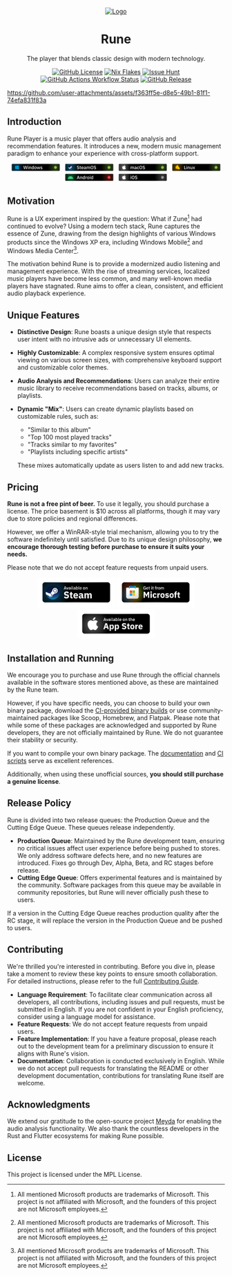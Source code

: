 <br />
<div align="center">
  <a href="https://github.com/losses/rune">
    <img src="https://github.com/Losses/rune/blob/master/assets/icons/breeze/apps/512/rune.png?raw=true" alt="Logo" width="80" height="80">
  </a>

  <h1 align="center">Rune</h1>

  <p align="center">
    The player that blends classic design with modern technology.
  </p>
  <p>
    <a href="https://github.com/Losses/rune/blob/master/LICENSE"><img alt="GitHub License" src="https://img.shields.io/github/license/losses/rune?color=%233f51b5" /></a>
    <a href="https://github.com/Losses/rune/blob/master/flake.nix"><img alt="Nix Flakes" src="https://img.shields.io/badge/nix-flake-blue?logo=nixos" /></a>
    <a href="https://oss.issuehunt.io/r/Losses/rune"><img alt="Issue Hunt" src="https://img.shields.io/badge/hunt-hunt?logo=cashapp&logoColor=white&label=issue&color=%232cc28c"></a>
    <a href="https://github.com/Losses/rune/actions/workflows/build.yml"><img alt="GitHub Actions Workflow Status" src="https://img.shields.io/github/actions/workflow/status/losses/rune/build.yml"></a>
    <a href="https://github.com/losses/rune/releases/latest"><img alt="GitHub Release" src="https://img.shields.io/github/v/release/losses/rune?color=green"></a>

  </p>
</div>

https://github.com/user-attachments/assets/f363ff5e-d8e5-49b1-81f1-74efa831f83a

## Introduction

Rune Player is a music player that offers audio analysis and recommendation features. It introduces a new, modern music management paradigm to enhance your experience with cross-platform support.

  <p align="center">
    <img alt="Windows Support" width=120 src="assets/p-windows_support.png" />
    <img alt="SteamOS Support" width=120 src="assets/p-steamos_support.png" />
    <img alt="macOS Support" width=120 src="assets/p-macos_support.png" />
    <img alt="Linux Support" width=120 src="assets/p-linux_support.png" />
    <img alt="Android Support" width=120 src="assets/p-android_support.png" />
    <img alt="iOS Support" width=120 src="assets/p-ios_support.png" />
  </p>

## Motivation

Rune is a UX experiment inspired by the question: What if Zune[^1] had continued to evolve? Using a modern tech stack, Rune captures the essence of Zune, drawing from the design highlights of various Windows products since the Windows XP era, including Windows Mobile[^1] and Windows Media Center[^1].

The motivation behind Rune is to provide a modernized audio listening and management experience. With the rise of streaming services, localized music players have become less common, and many well-known media players have stagnated. Rune aims to offer a clean, consistent, and efficient audio playback experience.

## Unique Features

- **Distinctive Design**: Rune boasts a unique design style that respects user intent with no intrusive ads or unnecessary UI elements.
- **Highly Customizable**: A complex responsive system ensures optimal viewing on various screen sizes, with comprehensive keyboard support and customizable color themes.
- **Audio Analysis and Recommendations**: Users can analyze their entire music library to receive recommendations based on tracks, albums, or playlists.
- **Dynamic "Mix"**: Users can create dynamic playlists based on customizable rules, such as:

  - "Similar to this album"
  - "Top 100 most played tracks"
  - "Tracks similar to my favorites"
  - "Playlists including specific artists"

  These mixes automatically update as users listen to and add new tracks.

## Pricing

**Rune is not a free pint of beer.** To use it legally, you should purchase a license. The price basement is $10 across all platforms, though it may vary due to store policies and regional differences.

However, we offer a WinRAR-style trial mechanism, allowing you to try the software indefinitely until satisfied. Due to its unique design philosophy, **we encourage thorough testing before purchase to ensure it suits your needs.**

Please note that we do not accept feature requests from unpaid users.

<p align="center">
  <a href="https://partner.steamgames.com/apps/landing/3343500"><img src="assets/available_steam.png" width=180 alt="Available on Steam"/></a>
  <a href="https://apps.microsoft.com/detail/9N52TW1F5348"><img src="assets/available_ms_store.png" width=180 alt="Available on Microsoft Store"/></a>
  <a href="#"><img src="assets/available_app_store.png" width=180 alt="Available on App Store"/></a>
</p>

## Installation and Running

We encourage you to purchase and use Rune through the official channels available in the software stores mentioned above, as these are maintained by the Rune team.

However, if you have specific needs, you can choose to build your own binary package, download the [CI-provided binary builds](https://github.com/Losses/rune/actions) or use community-maintained packages like Scoop, Homebrew, and Flatpak. Please note that while some of these packages are acknowledged and supported by Rune developers, they are not officially maintained by Rune. We do not guarantee their stability or security.

If you want to compile your own binary package. The [documentation](https://github.com/Losses/rune/blob/master/documents/compiling.md) and [CI scripts](https://github.com/Losses/rune/blob/master/.github/workflows/build.yml) serve as excellent references.

Additionally, when using these unofficial sources, **you should still purchase a genuine license**.

## Release Policy

Rune is divided into two release queues: the Production Queue and the Cutting Edge Queue. These queues release independently.

- **Production Queue**: Maintained by the Rune development team, ensuring no critical issues affect user experience before being pushed to stores. We only address software defects here, and no new features are introduced. Fixes go through Dev, Alpha, Beta, and RC stages before release.
- **Cutting Edge Queue**: Offers experimental features and is maintained by the community. Software packages from this queue may be available in community repositories, but Rune will never officially push these to users.

If a version in the Cutting Edge Queue reaches production quality after the RC stage, it will replace the version in the Production Queue and be pushed to users.

## Contributing

We're thrilled you're interested in contributing. Before you dive in, please take a moment to review these key points to ensure smooth collaboration. For detailed instructions, please refer to the full [Contributing Guide](CODE_OF_CONDUCT.md).

- **Language Requirement**: To facilitate clear communication across all developers, all contributions, including issues and pull requests, must be submitted in English. If you are not confident in your English proficiency, consider using a language model for assistance.
- **Feature Requests**: We do not accept feature requests from unpaid users.
- **Feature Implementation**: If you have a feature proposal, please reach out to the development team for a preliminary discussion to ensure it aligns with Rune's vision.
- **Documentation**: Collaboration is conducted exclusively in English. While we do not accept pull requests for translating the README or other development documentation, contributions for translating Rune itself are welcome.

## Acknowledgments

We extend our gratitude to the open-source project [Meyda](https://github.com/meyda/meyda) for enabling the audio analysis functionality. We also thank the countless developers in the Rust and Flutter ecosystems for making Rune possible.

## License

This project is licensed under the MPL License.

[^1]: All mentioned Microsoft products are trademarks of Microsoft. This project is not affiliated with Microsoft, and the founders of this project are not Microsoft employees.
